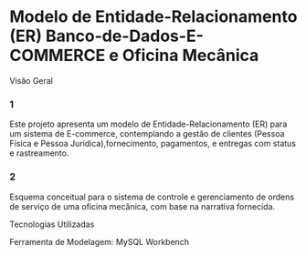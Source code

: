 # Modelo de Entidade-Relacionamento (ER) Banco-de-Dados-E-COMMERCE e Oficina Mecânica

Visão Geral

### 1 
Este projeto apresenta um modelo de Entidade-Relacionamento (ER) para um sistema de E-commerce, contemplando a gestão de clientes (Pessoa Física e Pessoa Jurídica),fornecimento, pagamentos, e entregas com status e rastreamento.

### 2
Esquema conceitual para o sistema de controle e gerenciamento de ordens de serviço de uma oficina mecânica, com base na narrativa fornecida.

Tecnologias Utilizadas

Ferramenta de Modelagem: MySQL Workbench

